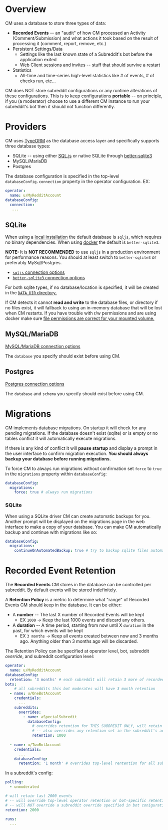 # Overview

CM uses a database to store three types of data:

* **Recorded Events** -- an "audit" of how CM processed an Activity (Comment/Submission) and what actions it took based on the result of processing it (comment, report, remove, etc.)
* Persistent Settings/Data
  * Settings like the last known state of a Subreddit's bot before the application exited
  * Web Client sessions and invites -- stuff that should survive a restart
* Statistics
  * All-time and time-series high-level statistics like # of events, # of checks run, etc...

CM does NOT store subreddit configurations or any runtime alterations of these configurations. This is to keep configurations **portable** -- on principle, if you (a moderator) choose to use a different CM instance to run your subreddit's bot then it should not function differently.

# Providers

CM uses [TypeORM](https://typeorm.io/) as the database access layer and specifically supports three database types:

* SQLite -- using either [SQL.js](https://sql.js.org) or native SQLite through [better-sqlite3](https://github.com/JoshuaWise/better-sqlite3)
* MySQL/MariaDB
* Postgres

The database configuration is specified in the top-level `databaseConfig.connection` property in the operator configuration. EX:

```yaml
operator:
  name: u/MyRedditAccount
databaseConfig:
  connection:
   ...
```

## SQLite

When using a [local installation](/docs/installation.md#locally) the default database is `sqljs`, which requires no binary dependencies. When using [docker](/docs/operator/installation.md#docker-recommended) the default is `better-sqlite3`.

**NOTE:** It is **NOT RECOMMENDED** to use `sqljs` in a production environment for performance reasons. You should at least switch to `better-sqlite3` or preferably MySql/Postgres.

* [`sqljs` connection options](https://typeorm.io/data-source-options#sqljs-data-source-options)
* [`better-sqlite3` connection options](https://typeorm.io/data-source-options#better-sqlite3-data-source-options)

For both sqlite types, if no database/location is specified, it will be created in the [`DATA_DIR` directory.](/docs/operator/configuration.md#specify-file-location)

If CM detects it cannot **read and write** to the database files, or directory if no files exist, it will fallback to using an in-memory database that will be lost when CM restarts. If you have trouble with r/w permissions and are using docker make sure [file permissions are correct for your mounted volume.](/docs/operator/installation.md#linux-host)

## MySQL/MariaDB

[MySQL/MariaDB connection options](https://typeorm.io/data-source-options#mysql--mariadb-data-source-options)

The `database` you specify should exist before using CM.

## Postgres

[Postgres connection options](https://typeorm.io/data-source-options#postgres--cockroachdb-data-source-options)

The `database` and `schema` you specify should exist before using CM.

# Migrations

CM implements database migrations. On startup it will check for any pending migrations. If the database doesn't exist (sqlite) or is empty or no tables conflict it will automatically execute migrations.

If there is any kind of conflict it will **pause startup** and display a prompt in the user interface to confirm migration execution. **You should always backup your database before running migrations.**

To force CM to always run migrations without confirmation set `force` to `true` in the `migrations` property within `databaseConfig`:

```yaml
databaseConfig:
  migrations:
    force: true # always run migrations
```

### SQLite

When using a SQLite driver CM can create automatic backups for you. Another prompt will be displayed on the migrations page in the web interface to make a copy of your database. You can make CM automatically backup and continue with migrations like so:

```yaml
databaseConfig:
  migrations:
    continueOnAutomatedBackup: true # try to backup sqlite files automatically and continue with migrations if successful
```

# Recorded Event Retention

The **Recorded Events** CM stores in the database can be controlled per subreddit. By default events will be stored indefinitely.

A **Retention Policy** is a metric to determine what "range" of Recorded Events CM should keep in the database. It can be either:

* A **number** -- The last X number of Recorded Events will be kept
  * EX `1000` -> Keep the last 1000 events and discard any others.
* A **duration** -- A time period, starting from now until X `duration` in the past, for which events will be kept
  * EX `3 months` -> Keep all events created between now and 3 months ago. Anything older than 3 months ago will be discarded.

The Retention Policy can be specified at operator level, bot, subreddit *override*, and subreddit configuration level:

```yaml
operator:  
  name: u/MyRedditAccount
databaseConfig:
  retention: '3 months' # each subreddit will retain 3 more of recorded events
bots:
    # all subreddits this bot moderates will have 3 month retention
  - name: u/OneBotAccount
    credentials:
      ...
    subreddits:
      overrides:
        - name: aSpecialSubredit
          databaseConfig:
            # overrides retention for THIS SUBBREDIT ONLY, will retain last 1000 events
            # -- also overrides any retention set in the subreddit's actual configuration
            retention: 1000 
  
  - name: u/TwoBotAccount
    credentials:
      ...
    databaseConfig:
      retention: '1 month' # overrides top-level rentention for all subeddits this bot moderates
```

In a subreddit's config:

```yaml
polling:
  - unmoderated

# will retain last 2000 events
# -- will override top-level operator retention or bot-specific retention
# -- will NOT override a subreddit override specified in bot coniguration
retention: 2000 

runs:
  ...
```
